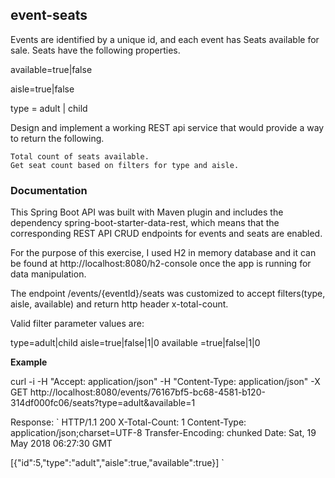 ## event-seats

Events are identified by a unique id, and each event has Seats available for sale. Seats have the following properties.

available=true|false

aisle=true|false

type = adult | child

Design and implement a working REST api service that would provide a way to return the following.

    Total count of seats available.
    Get seat count based on filters for type and aisle. 

### Documentation

This Spring Boot API was built with Maven plugin and includes the dependency spring-boot-starter-data-rest, which means that the corresponding 
REST API CRUD endpoints for events and seats are enabled.

For the purpose of this exercise, I used H2 in memory database and it can be found at http://localhost:8080/h2-console once the app is running for data manipulation. 

The endpoint /events/{eventId}/seats was customized to accept filters(type, aisle, available) and return http header x-total-count.

Valid filter parameter values are:

type=adult|child 
aisle=true|false|1|0
available =true|false|1|0

**Example** 

curl -i -H "Accept: application/json" -H "Content-Type: application/json" -X GET http://localhost:8080/events/76167bf5-bc68-4581-b120-314df000fc06/seats?type=adult&available=1

Response:
`
HTTP/1.1 200 
X-Total-Count: 1
Content-Type: application/json;charset=UTF-8
Transfer-Encoding: chunked
Date: Sat, 19 May 2018 06:27:30 GMT

[{"id":5,"type":"adult","aisle":true,"available":true}]
`